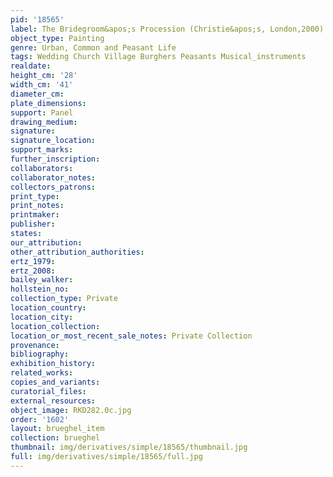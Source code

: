 ```yaml
---
pid: '18565'
label: The Bridegroom&apos;s Procession (Christie&apos;s, London,2000)
object_type: Painting
genre: Urban, Common and Peasant Life
tags: Wedding Church Village Burghers Peasants Musical_instruments
realdate: 
height_cm: '28'
width_cm: '41'
diameter_cm: 
plate_dimensions: 
support: Panel
drawing_medium: 
signature: 
signature_location: 
support_marks: 
further_inscription: 
collaborators: 
collaborator_notes: 
collectors_patrons: 
print_type: 
print_notes: 
printmaker: 
publisher: 
states: 
our_attribution: 
other_attribution_authorities: 
ertz_1979: 
ertz_2008: 
bailey_walker: 
hollstein_no: 
collection_type: Private
location_country: 
location_city: 
location_collection: 
location_or_most_recent_sale_notes: Private Collection
provenance: 
bibliography: 
exhibition_history: 
related_works: 
copies_and_variants: 
curatorial_files: 
external_resources: 
object_image: RKD282.0c.jpg
order: '1602'
layout: brueghel_item
collection: brueghel
thumbnail: img/derivatives/simple/18565/thumbnail.jpg
full: img/derivatives/simple/18565/full.jpg
---
```


